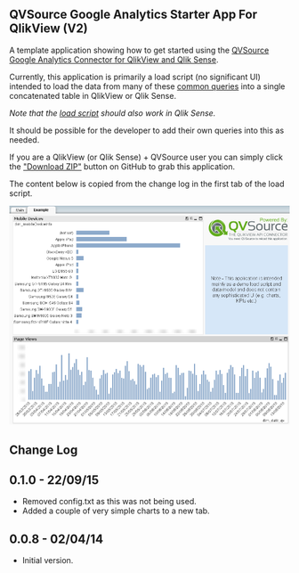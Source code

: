 ## QVSource Google Analytics Starter App For QlikView (V2)
A template application showing how to get started using the [QVSource Google Analytics Connector for QlikView and Qlik Sense](http://wiki.qvsource.com/Google-Analytics-Connector-For-QlikView-(v3).ashx).

Currently, this application is primarily a load script (no significant UI) intended to load the data from many of these [common queries](https://developers.google.com/analytics/devguides/reporting/core/v3/common-queries) into a single concatenated table in QlikView or Qlik Sense.

*Note that the [load script](https://github.com/QVSource/QVSource-Google-Analytics-Starter-App-For-QlikView-V2/blob/master/QVSource-Google-Analytics-Starter-App-Load-Script-And-Data-Model-V2-prj/LoadScript.txt) should also work in Qlik Sense.*

It should be possible for the developer to add their own queries into this as needed.

If you are a QlikView (or Qlik Sense) + QVSource user you can simply click the ["Download ZIP"](https://github.com/QVSource/QVSource-Google-Analytics-Starter-App-For-QlikView-V2/archive/master.zip) button on GitHub to grab this application.

The content below is copied from the change log in the first tab of the load script.

![](screenshot1.png)

Change Log
----------
0.1.0 - 22/09/15
----------------
* Removed config.txt as this was not being used.
* Added a couple of very simple charts to a new tab.

0.0.8 - 02/04/14
----------------
* Initial version.